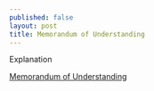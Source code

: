 ```yaml
---
published: false
layout: post
title: Memorandum of Understanding
---
```


Explanation

[Memorandum of Understanding](https://jacksonco.legistar.com/View.ashx?M=F&ID=2616589&GUID=D2339E6F-B083-403B-AE5D-37C194C6C108)




